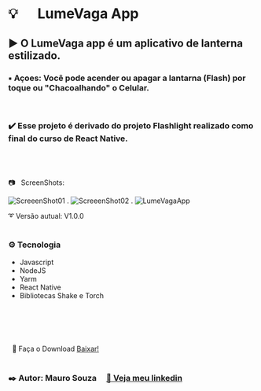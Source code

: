 # :bulb:      LumeVaga App 

## :arrow_forward: O LumeVaga app é um aplicativo de lanterna estilizado.
### :black_small_square: Açoes: Você pode acender ou apagar a lantarna (Flash) por toque ou "Chacoalhando" o Celular.
  

### :heavy_check_mark: Esse projeto é derivado do projeto Flashlight realizado como final do curso de React Native.
#
 
  
  
:camera:   ScreenShots:

![ScreeenShot01](https://user-images.githubusercontent.com/88602895/174465104-0ffc582d-376b-4ac4-b4c1-28a266b91442.png)
.
![ScreeenShot02](https://user-images.githubusercontent.com/88602895/174465106-78879570-e380-4f50-a9f3-f5872404ad11.png)
.
![LumeVagaApp](https://user-images.githubusercontent.com/88602895/174465107-0e4957bf-55fc-4b48-9b97-4d1400219045.gif)

:curly_loop: Versão autual: V1.0.0
#
### :gear: Tecnologia
* Javascript
* NodeJS
* Yarm
* React Native
* Bibliotecas Shake e Torch
 
#  
  
  💾 Faça o Download <a href="https://github.com/msgsouza-rj/LumeVaga/releases/tag/Lanterna" target="_blank"> Baixar! </a>
#
###
### :black_nib:  Autor: Mauro Souza        <a href="https://www.linkedin.com/in/maurosouza-dev/" target="_blank"> :calling: Veja meu linkedin</a>
